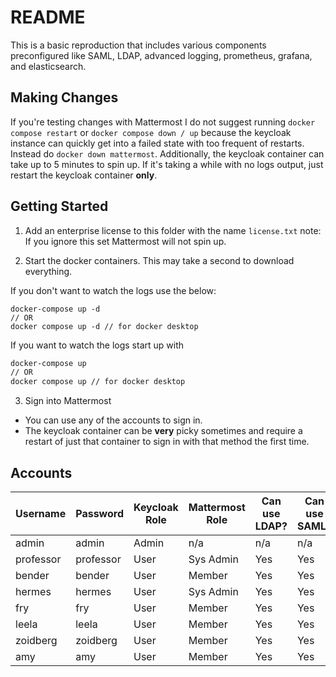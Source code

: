 # README

This is a basic reproduction that includes various components preconfigured like SAML, LDAP, advanced logging, prometheus, grafana, and elasticsearch.

## Making Changes

If you're testing changes with Mattermost I do not suggest running `docker compose restart` or `docker compose down / up` because the keycloak instance can quickly get into a failed state with too frequent of restarts. Instead do `docker down mattermost`. Additionally, the keycloak container can take up to 5 minutes to spin up. If it's taking a while with no logs output, just restart the keycloak container **only**.

## Getting Started

1. Add an enterprise license to this folder with the name `license.txt`
  note: If you ignore this set Mattermost will not spin up.

2. Start the docker containers. This may take a second to download everything. 

  If you don't want to watch the logs use the below:
  ```
  docker-compose up -d
  // OR
  docker compose up -d // for docker desktop
  ```

  If you want to watch the logs start up with

  ```bash
  docker-compose up
  // OR
  docker compose up // for docker desktop
  ```

3. Sign into Mattermost
  - You can use any of the accounts to sign in.
  - The keycloak container can be **very** picky sometimes and require a restart of just that container to sign in with that method the first time.

## Accounts

| Username  | Password  | Keycloak Role | Mattermost Role | Can use LDAP? | Can use SAML? |
|-----------|-----------|---------------|-----------------|---------------|---------------|
| admin     | admin     | Admin         | n/a             | n/a           | n/a           |
| professor | professor | User          | Sys Admin       | Yes           | Yes           |
| bender    | bender    | User          | Member          | Yes           | Yes           |
| hermes    | hermes    | User          | Sys Admin       | Yes           | Yes           |
| fry       | fry       | User          | Member          | Yes           | Yes           |
| leela     | leela     | User          | Member          | Yes           | Yes           |
| zoidberg  | zoidberg  | User          | Member          | Yes           | Yes           |
| amy       | amy       | User          | Member          | Yes           | Yes           |
